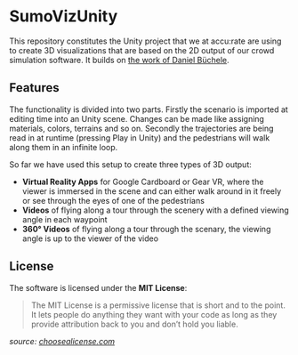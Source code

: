 # SumoVizUnity


This repository constitutes the Unity project that we at accu:rate are using to create 3D visualizations that are based on the 2D output of our crowd simulation software. It builds on [the work of Daniel Büchele](https://github.com/danielbuechele/SumoVizUnity).


## Features

The functionality is divided into two parts. Firstly the scenario is imported at editing time into an Unity scene. Changes can be made like assigning materials, colors, terrains and so on. Secondly the trajectories are being read in at runtime (pressing Play in Unity) and the pedestrians will walk along them in an infinite loop.

So far we have used this setup to create three types of 3D output:
- **Virtual Reality Apps** for Google Cardboard or Gear VR, where the viewer is immersed in the scene and can either walk around in it freely or see through the eyes of one of the pedestrians
- **Videos** of flying along a tour through the scenery with a defined viewing angle in each waypoint
- **360° Videos** of flying along a tour through the scenary, the viewing angle is up to the viewer of the video


## License

The software is licensed under the **MIT License**:

> The MIT License is a permissive license that is short and to the point. It lets people do anything they want with your code as long as they provide attribution back to you and don’t hold you liable.

*source: [choosealicense.com](http://www.choosealicense.com/)*
